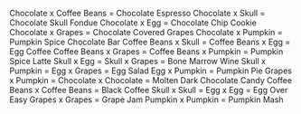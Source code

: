 Chocolate x Coffee Beans = Chocolate Espresso
Chocolate x Skull = Chocolate Skull Fondue
Chocolate x Egg = Chocolate Chip Cookie
Chocolate x Grapes = Chocolate Covered Grapes
Chocolate x Pumpkin = Pumpkin Spice Chocolate Bar
Coffee Beans x Skull =
Coffee Beans x Egg = Egg Coffee
Coffee Beans x Grapes =
Coffee Beans x Pumpkin = Pumpkin Spice Latte
Skull x Egg =
Skull x Grapes = Bone Marrow Wine
Skull x Pumpkin =
Egg x Grapes = Egg Salad
Egg x Pumpkin = Pumpkin Pie
Grapes x Pumpkin =
Chocolate x Chocolate = Molten Dark Chocolate Candy
Coffee Beans x Coffee Beans = Black Coffee
Skull x Skull =
Egg x Egg = Egg Over Easy
Grapes x Grapes = Grape Jam
Pumpkin x Pumpkin = Pumpkin Mash
